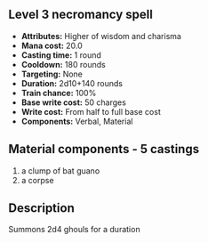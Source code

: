 ## Level 3 necromancy spell
- **Attributes:** Higher of wisdom and charisma
- **Mana cost:** 20.0
- **Casting time:** 1 round
- **Cooldown:** 180 rounds
- **Targeting:** None
- **Duration:** 2d10+140 rounds
- **Train chance:** 100%
- **Base write cost:** 50 charges
- **Write cost:** From half to full base cost
- **Components:** Verbal, Material
## Material components - 5 castings
1. a clump of bat guano
2. a corpse
## Description
Summons 2d4 ghouls for a duration
